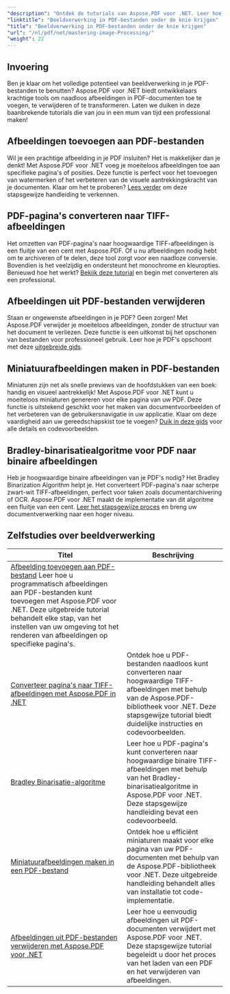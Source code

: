 ```yaml
---
"description": "Ontdek de tutorials van Aspose.PDF voor .NET. Leer hoe je afbeeldingen in PDF-bestanden kunt toevoegen, converteren en beheren met gebruiksvriendelijke, SEO-geoptimaliseerde handleidingen en codevoorbeelden."
"linktitle": "Beeldverwerking in PDF-bestanden onder de knie krijgen"
"title": "Beeldverwerking in PDF-bestanden onder de knie krijgen"
"url": "/nl/pdf/net/mastering-image-Processing/"
"weight": 22
---
```


## Invoering

Ben je klaar om het volledige potentieel van beeldverwerking in je PDF-bestanden te benutten? Aspose.PDF voor .NET biedt ontwikkelaars krachtige tools om naadloos afbeeldingen in PDF-documenten toe te voegen, te verwijderen of te transformeren. Laten we duiken in deze baanbrekende tutorials die van jou in een mum van tijd een professional maken!

## Afbeeldingen toevoegen aan PDF-bestanden  

Wil je een prachtige afbeelding in je PDF insluiten? Het is makkelijker dan je denkt! Met Aspose.PDF voor .NET voeg je moeiteloos afbeeldingen toe aan specifieke pagina's of posities. Deze functie is perfect voor het toevoegen van watermerken of het verbeteren van de visuele aantrekkingskracht van je documenten. Klaar om het te proberen? [Lees verder](./adding-image/) om deze stapsgewijze handleiding te verkennen.

## PDF-pagina's converteren naar TIFF-afbeeldingen  

Het omzetten van PDF-pagina's naar hoogwaardige TIFF-afbeeldingen is een fluitje van een cent met Aspose.PDF. Of u nu afbeeldingen nodig hebt om te archiveren of te delen, deze tool zorgt voor een naadloze conversie. Bovendien is het veelzijdig en ondersteunt het monochrome en kleuropties. Benieuwd hoe het werkt? [Bekijk deze tutorial](./convert-pages-to-tiff-images/) en begin met converteren als een professional.

## Afbeeldingen uit PDF-bestanden verwijderen  

Staan er ongewenste afbeeldingen in je PDF? Geen zorgen! Met Aspose.PDF verwijder je moeiteloos afbeeldingen, zonder de structuur van het document te verliezen. Deze functie is een uitkomst bij het opschonen van bestanden voor professioneel gebruik. Leer hoe je PDF's opschoont met deze [uitgebreide gids](./delete-images-from-pdf-files/).  

## Miniatuurafbeeldingen maken in PDF-bestanden  

Miniaturen zijn net als snelle previews van de hoofdstukken van een boek: handig en visueel aantrekkelijk! Met Aspose.PDF voor .NET kunt u moeiteloos miniaturen genereren voor elke pagina van uw PDF. Deze functie is uitstekend geschikt voor het maken van documentvoorbeelden of het verbeteren van de gebruikersnavigatie in uw applicatie. Klaar om deze vaardigheid aan uw gereedschapskist toe te voegen? [Duik in deze gids](./creating-thumbnail-images/) voor alle details en codevoorbeelden.

## Bradley-binarisatiealgoritme voor PDF naar binaire afbeeldingen  

Heb je hoogwaardige binaire afbeeldingen van je PDF's nodig? Het Bradley Binarization Algorithm helpt je. Het converteert PDF-pagina's naar scherpe zwart-wit TIFF-afbeeldingen, perfect voor taken zoals documentarchivering of OCR. Aspose.PDF voor .NET maakt de implementatie van dit algoritme een fluitje van een cent. [Leer het stapsgewijze proces](./bradley-binarization-algorithm/) en breng uw documentverwerking naar een hoger niveau.

## Zelfstudies over beeldverwerking
| Titel | Beschrijving |
| --- | --- | 
| [Afbeelding toevoegen aan PDF-bestand](./adding-image/) Leer hoe u programmatisch afbeeldingen aan PDF-bestanden kunt toevoegen met Aspose.PDF voor .NET. Deze uitgebreide tutorial behandelt elke stap, van het instellen van uw omgeving tot het renderen van afbeeldingen op specifieke pagina's. |  
| [Converteer pagina's naar TIFF-afbeeldingen met Aspose.PDF in .NET](./convert-pages-to-tiff-images/) | Ontdek hoe u PDF-bestanden naadloos kunt converteren naar hoogwaardige TIFF-afbeeldingen met behulp van de Aspose.PDF-bibliotheek voor .NET. Deze stapsgewijze tutorial biedt duidelijke instructies en codevoorbeelden. |  
| [Bradley Binarisatie-algoritme](./bradley-binarization-algorithm/) | Leer hoe u PDF-pagina's kunt converteren naar hoogwaardige binaire TIFF-afbeeldingen met behulp van het Bradley-binarisatiealgoritme in Aspose.PDF voor .NET. Deze stapsgewijze handleiding bevat een codevoorbeeld. |   
| [Miniatuurafbeeldingen maken in een PDF-bestand](./creating-thumbnail-images/) | Ontdek hoe u efficiënt miniaturen maakt voor elke pagina van uw PDF-documenten met behulp van de Aspose.PDF-bibliotheek voor .NET. Deze uitgebreide handleiding behandelt alles van installatie tot code-implementatie. |  
| [Afbeeldingen uit PDF-bestanden verwijderen met Aspose.PDF voor .NET](./delete-images-from-pdf-files/) | Leer hoe u eenvoudig afbeeldingen uit PDF-documenten verwijdert met Aspose.PDF voor .NET. Deze stapsgewijze tutorial begeleidt u door het proces van het laden van een PDF en het verwijderen van afbeeldingen. |